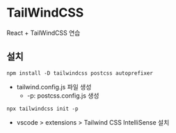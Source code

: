 # TailWindCSS

React + TailWindCSS 연습

## 설치

```
npm install -D tailwindcss postcss autoprefixer
```

- tailwind.config.js 파일 생성
  - -p: postcss.config.js 생성

```
npx tailwindcss init -p
```

- vscode > extensions > Tailwind CSS IntelliSense 설치
